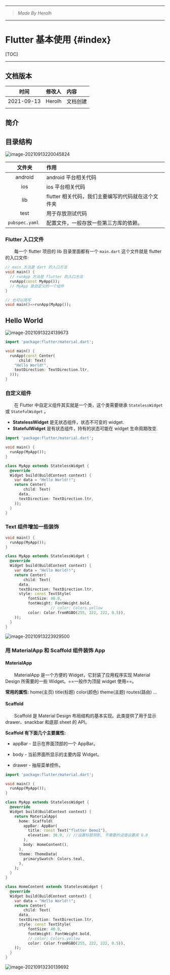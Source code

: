 ----------------------------------------------
> *Made By Herolh*
----------------------------------------------

# Flutter 基本使用 {#index}

[TOC]



 







--------------------------------------------

## 文档版本

|    时间    | 修改人 | 内容     |
| :--------: | :----: | :------- |
| 2021-09-13 | Herolh | 文档创建 |
|            |        |          |



## 简介



## 目录结构

![image-20210913220045824](.assets/image-20210913220045824.png)

|     文件夹      | 作用                                               |
| :-------------: | :------------------------------------------------- |
|     android     | android 平台相关代码                               |
|       ios       | ios 平台相关代码                                   |
|       lib       | flutter 相关代码，我们主要编写的代码就在这个文件夹 |
|      test       | 用于存放测试代码                                   |
| `pubspec.yaml ` | 配置文件，一般存放一些第三方库的依赖。             |



### **Flutter** 入口文件

&emsp;&emsp;每一个 flutter 项目的 lib 目录里面都有一个 `main.dart` 这个文件就是 flutter 的入口文件:

```dart
// main 方法是 dart 的入口方法
void main() {
  // runApp 方法是 flutter 的入口方法
  runApp(const MyApp());
  // MyApp 是自定义的一个组件
}

// 也可以简写
void main()=>runApp(MyApp());
```



## Hello World

![image-20210913224139673](.assets/image-20210913224139673.png)

```dart
import 'package:flutter/material.dart';

void main() {
  runApp(const Center(
      child: Text(
    "Hello World!",
    textDirection: TextDirection.ltr,
  )));
}
```



### 自定义组件
&emsp;&emsp;在 Flutter 中自定义组件其实就是一个类，这个类需要继承 `StatelessWidget` 或 `StatefulWidget` 。
- **StatelessWidget** 是无状态组件，状态不可变的 widget.
- **StatefulWidget** 是有状态组件，持有的状态可能在 widget 生命周期改变.

```dart
import 'package:flutter/material.dart';

void main() {
  runApp(MyApp());
}

class MyApp extends StatelessWidget {
  @override
  Widget build(BuildContext context) {
    var data = "Hello World!!";
    return Center(
        child: Text(
      data,
      textDirection: TextDirection.ltr,
    ));
  }
}
```



### **Text** 组件增加一些装饰

```dart
void main() {
  runApp(MyApp());
}

class MyApp extends StatelessWidget {
  @override
  Widget build(BuildContext context) {
    var data = "Hello World!!";
    return Center(
        child: Text(
      data,
      textDirection: TextDirection.ltr,
      style: const TextStyle(
          fontSize: 40.0,
          fontWeight: FontWeight.bold,
					// color: Colors.yellow
          color: Color.fromRGBO(255, 222, 222, 0.5)),
    ));
  }
}
```

![image-20210913223929500](.assets/image-20210913223929500.png)





### 用 MaterialApp 和 Scaffold 组件装饰 App

#### MaterialApp

&emsp;&emsp;MaterialApp 是一个方便的 Widget，它封装了应用程序实现 Material Design 所需要的一些 Widget。==一般作为顶层 widget 使用==。



**常用的属性:**
home(主页) 
title(标题) 
color(颜色) 
theme(主题) 
routes(路由) ...



#### Scaffold

&emsp;&emsp;Scaffold 是 Material Design 布局结构的基本实现。此类提供了用于显示 drawer、snackbar 和底部 sheet 的 API。



**Scaffold 有下面几个主要属性:**

- appBar - 显示在界面顶部的一个 AppBar。

- body - 当前界面所显示的主要内容 Widget。 
- drawer - 抽屉菜单控件。



```dart
import 'package:flutter/material.dart';

void main() {
  runApp(MyApp());
}

class MyApp extends StatelessWidget {
  @override
  Widget build(BuildContext context) {
    return MaterialApp(
      home: Scaffold(
        appBar: AppBar(
          title: const Text("flutter Demo1"),
          elevation: 30.0, // //设置标题阴影, 不需要的话值设置成 0.0
        ),
        body: HomeContent(),
      ),
      theme: ThemeData(
        primarySwatch: Colors.teal,
      ),
    );
  }
}

class HomeContent extends StatelessWidget {
  @override
  Widget build(BuildContext context) {
    var data = "Hello World!!";
    return Center(
        child: Text(
      data,
      textDirection: TextDirection.ltr,
      style: const TextStyle(
          fontSize: 40.0,
          fontWeight: FontWeight.bold,
          // color: Colors.yellow
          color: Color.fromRGBO(255, 222, 222, 0.5)),
    ));
  }
}
```

![image-20210913230139692](.assets/image-20210913230139692.png)
